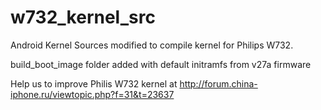 w732_kernel_src
===============

Android Kernel Sources modified to compile kernel for Philips W732.

build_boot_image folder added with default initramfs from v27a firmware


Help us to improve Philis W732 kernel at http://forum.china-iphone.ru/viewtopic.php?f=31&t=23637